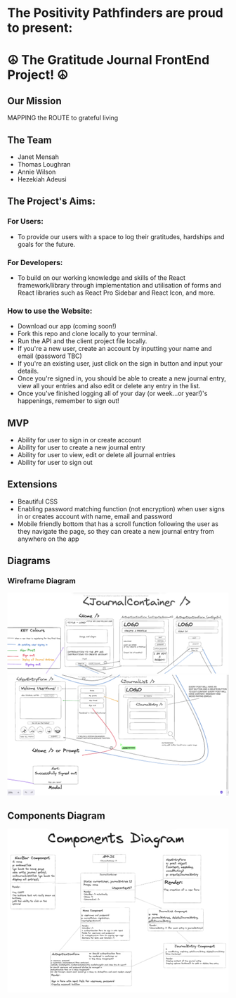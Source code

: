 # The Positivity Pathfinders are proud to present: 
# ☮️ The Gratitude Journal FrontEnd Project! ☮️

## Our Mission
MAPPING the ROUTE to grateful living

## The Team
* Janet Mensah
* Thomas Loughran
* Annie Wilson
* Hezekiah Adeusi

## The Project's Aims:
### For Users:
* To provide our users with a space to log their gratitudes, hardships and goals for the future.
### For Developers:
* To build on our working knowledge and skills of the React framework/library through implementation and utilisation of forms and React libraries such as React Pro Sidebar and React Icon, and more.

### How to use the Website:
* Download our app (coming soon!)
* Fork this repo and clone locally to your terminal.
* Run the API and the client project file locally.
* If you're a new user, create an account by inputting your name and email (password TBC)
* If you're an existing user, just click on the sign in button and input your details.
* Once you're signed in, you should be able to create a new journal entry, view all your entries and also edit or delete any entry in the list.
* Once you've finished logging all of your day (or week...or year!)'s happenings, remember to sign out!

## MVP
* Ability for user to sign in or create account
* Ability for user to create a new journal entry
* Ability for user to view, edit or delete all journal entries
* Ability for user to sign out

## Extensions
* Beautiful CSS
* Enabling password matching function (not encryption) when user signs in or creates account with name, email and password
* Mobile friendly bottom that has a scroll function following the user as they navigate the page, so they can create a new journal entry from anywhere on the app

## Diagrams
### Wireframe Diagram
![Wireframe top-half](wireframe_pt2.png)
![Wireframe bottom-half](wireframe_pt3.png)

## Components Diagram
![Alt text](Components_Diagram.png)
